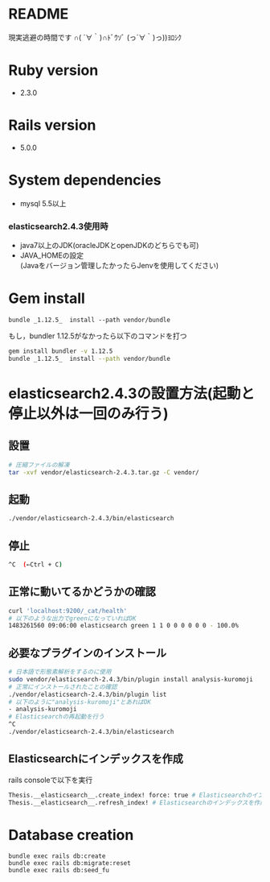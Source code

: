 # README

現実逃避の時間です  ∩( ´∀｀)∩ﾄﾞｳｿﾞ (っ´∀｀)っ))ﾖﾛｼｸ


# Ruby version

* 2.3.0


# Rails version

* 5.0.0


# System dependencies

* mysql 5.5以上  
### elasticsearch2.4.3使用時
* java7以上のJDK(oracleJDKとopenJDKのどちらでも可)
* JAVA_HOMEの設定  
(Javaをバージョン管理したかったらJenvを使用してください)

# Gem install 

```
bundle _1.12.5_  install --path vendor/bundle
```
もし，bundler 1.12.5がなかったら以下のコマンドを打つ
```bash
gem install bundler -v 1.12.5
bundle _1.12.5_  install --path vendor/bundle
```

# elasticsearch2.4.3の設置方法(起動と停止以外は一回のみ行う)
## 設置
```bash
# 圧縮ファイルの解凍
tar -xvf vendor/elasticsearch-2.4.3.tar.gz -C vendor/
```

## 起動
```bash
./vendor/elasticsearch-2.4.3/bin/elasticsearch
```

## 停止
```bash
^C  (←Ctrl + C)
```

## 正常に動いてるかどうかの確認
```bash
curl 'localhost:9200/_cat/health'
# 以下のような出力でgreenになっていればOK
1483261560 09:06:00 elasticsearch green 1 1 0 0 0 0 0 0 - 100.0%
```

## 必要なプラグインのインストール
```bash
# 日本語で形態素解析をするのに使用
sudo vendor/elasticsearch-2.4.3/bin/plugin install analysis-kuromoji
# 正常にインストールされたことの確認
./vendor/elasticsearch-2.4.3/bin/plugin list
# 以下のように"analysis-kuromoji"とあればOK
- analysis-kuromoji
# Elasticsearchの再起動を行う
^C
./vendor/elasticsearch-2.4.3/bin/elasticsearch
```

## Elasticsearchにインデックスを作成
rails consoleで以下を実行
```bash
Thesis.__elasticsearch__.create_index! force: true # Elasticsearchのインデックスを削除
Thesis.__elasticsearch__.refresh_index! # Elasticsearchのインデックスを作成
```

# Database creation

```
bundle exec rails db:create
bundle exec rails db:migrate:reset
bundle exec rails db:seed_fu
```

